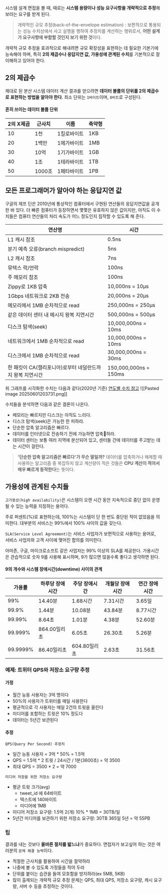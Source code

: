 시스템 설계 면접을 볼 때, 때로는 **시스템 용량이나 성능 요구사항을 개략적으로 추정**해 보라는 요구를 받게 된다.

>  개략적인 규모 추정(back-of-the-envelope estimation)
>  : 보편적으로 통용되는 성능 수치상에서 사고 실행을 행하여 추정치를 계산하는 행위로서, **어떤 설계가 요구사항에 부합할 것인지 보기 위한 것**이다.

개략적 규모 추정을 효과적으로 해내려면 규모 확장성을 표현하는 데 필요한 기본기에 능숙해야 하며, 특히 **2의 제곱수나 응답지연 값, 가용성에 관계된 수치**를 기본적으로 잘 이해하고 있어야 한다.


## 2의 제곱수
제대로 된 분산 시스템 데이터 계산 결과를 얻으려면 **데이터 볼륨의 단위를 2의 제곱수로 표현하는 방법을 알아야 한다**. 최소 단위는 `1바이트`이며, `8비트`로 구성된다.

#### 흔히 쓰이는 데이터 볼륨 단위
|2의 X제곱|근사치|이름|축약형|
|---|---|---|---|
|10|1천|1킬로바이트|1KB|
|20|1백만|1메가바이트|1MB|
|30|10억|1기가바이트|1GB|
|40|1조|1테라바이트|1TB|
|50|1000조|1페타바이트|1PB|


## 모든 프로그래머가 알아야 하는 응답지연 값
구글의 제프 딘은 2010년에 통상적인 컴퓨터에서 구현된 연산들의 응답지연값을 공개한 바 있다.
더 빠른 컴퓨터가 등장하면서 몇몇은 유효하지 않은 값이지만, 아직도 이 수치들은 컴퓨터 연산들의 처리 속도가 어느 정도인지 짐작할 수 있도록 해 준다.

|**연산명**|**시간**|
|---|---|
|L1 캐시 참조|0.5ns|
|분기 예측 오류(branch mispredict)|5ns|
|L2 캐시 참조|7ns|
|뮤텍스 락/언락|100ns|
|주 메모리 참조|100ns|
|Zippy로 1KB 압축|10,000ns = 10μs|
|1Gbps 네트워크로 2KB 전송|20,000ns = 20μs|
|메모리에서 1MB 순차적으로 read|250,000ns = 250μs|
|같은 데이터 센터 내 메시지 왕복 지연시간|500,000ns = 500μs|
|디스크 탐색(seek)|10,000,000ns = 10ms|
|네트워크에서 1MB 순차적으로 read|10,000,000ns = 10ms|
|디스크에서 1MB 순차적으로 read|30,000,000ns = 30ms|
|한 패킷이 CA(캘리포니아)로부터 네덜란드까지 왕복 지연시간|150,000,000ns = 150ms|

위 그래프를 시각화한 수치는 다음과 같다(2020년 기준)
[연도별 수치 참고](https://colin-scott.github.io/personal_website/research/interactive_latency.html)
![[Pasted image 20250601203731.png]]

수치들을 분석하면 다음과 같은 결론이 나온다.

- 메모리는 빠르지만 디스크는 아직도 느리다.
- 디스크 탐색(seek)은 가능한 한 피하라.
- 단순한 압축 알고리즘은 빠르다.
- 데이터를 인터넷으로 전송하기 전에 가능하면 압축하라.
- 데이터 센터는 보통 여러 지역에 분산되어 있고, 센터들 간에 데이터를 주고받는 데는 시간이 걸린다.

> **'단순한 압축 알고리즘은 빠르다'가 무슨 말일까?**
> 데이터를 압축하거나 해제할 때 사용하는 알고리즘 중 복잡하지 않고 계산량이 적은 것들은 **CPU 계산이 적어서 매우 빠르게 동작한다**는 뜻이다.


## 가용성에 관계된 수치들
`고가용성(high availability)`은 시스템이 오랜 시간 동안 지속적으로 중단 없이 운영될 수 있는 능력을 지칭하는 용어다.

주로 퍼센트(%)로 표현하는데, 100%는 시스템이 단 한 번도 중단된 적이 없었음을 의미한다.
대부분의 서비스는 99%에서 100% 사이의 값을 갖는다.

`SLA(Service Level Agreement)`는 서비스 사업자가 보편적으로 사용하는 용어로,  
서비스 사업자와 고객 사이에 맺어진 합의를 의미한다.

아마존, 구글, 마이크로소프트 같은 사업자는 99% 이상의 SLA를 제공한다.
가용시간은 관습적으로 숫자 9를 사용해 표시하며, 9가 많으면 많을수록 좋다고 생각하면 된다.

#### 9의 개수와 시스템 장애시간(downtime) 사이의 관계


|**가용률**|**하루당 장애시간**|**주당 장애시간**|**개월당 장애시간**|**연간 장애시간**|
|---|---|---|---|---|
|99%|14.40분|1.68시간|7.31시간|3.65일|
|99.9%|1.44분|10.08분|43.84분|8.77시간|
|99.99%|8.64초|1.01분|4.38분|52.60분|
|99.999%|864.00밀리초|6.05초|26.30초|5.26분|
|99.9999%|86.40밀리초|604.80밀리초|2.63초|31.56초|

### 예제: 트위터 QPS와 저장소 요구량 추정
#### 가정
- 월간 능동 사용자는 3억 명이다
- 50%의 사용자가 트위터를 매일 사용한다
- 평균적으로 각 사용자는 매일 2건의 트윗을 올린다
- 미디어를 포함하는 트윗은 10% 정도다
- 데이터는 5년간 보관된다

#### 추정
`QPS(Query Per Second) 추정치`
- 일간 능동 사용자 = 3억 * 50% = 1.5억
- QPS = 1.5억 * 2 트윗 / 24시간 / 1분(3600초) = 약 3500
- 최대 QPS = 3500 * 2 = 약 7000

`미디어 저장을 위한 저장소 요구량`
- 평균 트윗 크기(avg)
    - tweet_id 에 64바이트
    - 텍스트에 140바이트
    - 미디어에 1MB
- 미디어 저장소 요구량: 1.5억 2(개) 10% * 1MB = 30TB/일
- 5년간 미디어를 보관하기 위한 저장소 요구량: 30TB 365일 5년 = 약 55PB

### 팁
결과를 내는 것보다 **올바른 절차를 밟느냐**가 중요하다.
면접자가 보고싶어 하는 것은 여러분의 `문제 해결 능력`이다.

- 적절한 근사치를 활용하여 시간을 절약하라
- 나중에 볼 수 있도록 가정들을 적어 두라
- 단위를 붙이는 습관을 들여 모호함을 방지하라(ex 5MB, 5KB)
- 많이 출제되는 개략적 규모 추정 문제는 QPS, 최대 QPS, 저장소 요구량, 캐시 요구량, 서버 수 등을 추정하는 것이다.